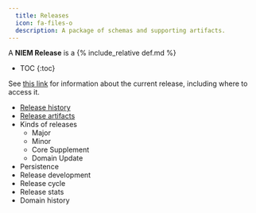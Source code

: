 ```yaml
---
  title: Releases
  icon: fa-files-o
  description: A package of schemas and supporting artifacts.
---
```


A <strong>NIEM Release</strong> is a {% include_relative def.md %}

- TOC
{:toc}

See [this link](../../niem-releases/) for information about the current release, including where to access it.

- [Release history](history)
- [Release artifacts](artifacts/)
- Kinds of releases
  - Major
  - Minor
  - Core Supplement
  - Domain Update
- Persistence
- Release development
- Release cycle
- Release stats
- Domain history

